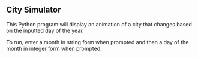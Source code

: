 ## City Simulator

This Python program will display an animation of a city that changes based on the inputted day of the year.

To run, enter a month in string form when prompted and then a day of the month in integer form when prompted. 
